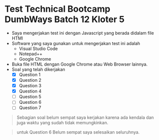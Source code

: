 # Test Technical Bootcamp DumbWays Batch 12 Kloter 5

* Saya mengerjakan test ini dengan Javascript yang berada didalam file HTMl
* Software yang saya gunakan untuk mengerjakan test ini adalah
	* Visual Studio Code
	* Notepad++
	* Google Chrome
* Buka file HTML dengan Google Chrome atau Web Browser lainnya.
* Soal yang telah dikerjakan
  - [x] Question 1
  - [x] Question 2
  - [x] Question 3
  - [x] Question 4
  - [ ] Question 5
  - [ ] Question 6
  - [ ] Question 7

> Sebagian soal belum sempat saya kerjakan karena ada kendala dan juga waktu yang sudah tidak memungkinkan.
 
> untuk Question 6 Belum sempat saya selesaikan seluruhnya.